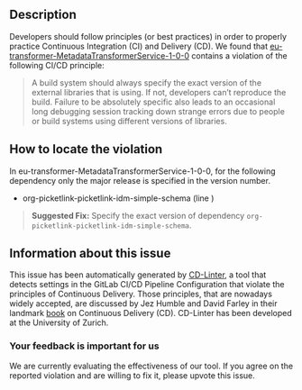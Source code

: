 
## Description
Developers should follow principles (or best practices) in order to properly practice Continuous Integration (CI) and Delivery (CD).
We found that [eu-transformer-MetadataTransformerService-1-0-0](https://gitlab.com/european-data-portal/MetadataTransformerService/blob/master/.gitlab-ci.yml) contains a violation of the following CI/CD principle:

> A build system should always specify the exact version of the external libraries that is using.
If not, developers can’t reproduce the build. Failure to be absolutely specific also leads to an occasional long debugging session tracking down strange errors due to people or build systems using different versions of libraries.

## How to locate the violation

In eu-transformer-MetadataTransformerService-1-0-0, for the following dependency only the major release is specified in the version number.

* org-picketlink-picketlink-idm-simple-schema (line )

> **Suggested Fix:** Specify the exact version of dependency `org-picketlink-picketlink-idm-simple-schema`.

## Information about this issue

This issue has been automatically generated by [CD-Linter](https://gitlab.com/Jancso/configuration-analytics), a tool that detects settings in the GitLab CI/CD Pipeline Configuration that violate the principles of Continuous Delivery. Those principles, that are nowadays widely accepted, are discussed by Jez Humble and David Farley in their landmark [book](https://www.oreilly.com/library/view/continuous-delivery-reliable/9780321670250/) on Continuous Delivery (CD). CD-Linter has been developed at the University of Zurich.

### Your feedback is important for us
We are currently evaluating the effectiveness of our tool. If you agree on the reported violation and are willing to fix it, please upvote this issue.